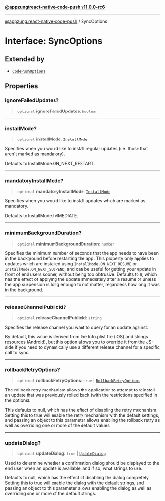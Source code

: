 [**@appzung/react-native-code-push v11.0.0-rc6**](../README.md)

---

[@appzung/react-native-code-push](../README.md) / SyncOptions

# Interface: SyncOptions

## Extended by

- [`CodePushOptions`](CodePushOptions.md)

## Properties

### ignoreFailedUpdates?

> `optional` **ignoreFailedUpdates**: `boolean`

---

### installMode?

> `optional` **installMode**: [`InstallMode`](../enumerations/InstallMode.md)

Specifies when you would like to install regular updates (i.e. those that aren't marked as mandatory).

Defaults to InstallMode.ON_NEXT_RESTART.

---

### mandatoryInstallMode?

> `optional` **mandatoryInstallMode**: [`InstallMode`](../enumerations/InstallMode.md)

Specifies when you would like to install updates which are marked as mandatory.

Defaults to InstallMode.IMMEDIATE.

---

### minimumBackgroundDuration?

> `optional` **minimumBackgroundDuration**: `number`

Specifies the minimum number of seconds that the app needs to have been in the background before restarting the app. This property
only applies to updates which are installed using `InstallMode.ON_NEXT_RESUME` or `InstallMode.ON_NEXT_SUSPEND`, and can be useful
for getting your update in front of end users sooner, without being too obtrusive. Defaults to `0`, which has the effect of applying
the update immediately after a resume or unless the app suspension is long enough to not matter, regardless how long it was in the background.

---

### releaseChannelPublicId?

> `optional` **releaseChannelPublicId**: `string`

Specifies the release channel you want to query for an update against.

By default, this value is derived from the Info.plist file (iOS) and strings resources (Android), but this option allows you to override it from the JS-side if you need to dynamically use a different release channel for a specific call to sync.

---

### rollbackRetryOptions?

> `optional` **rollbackRetryOptions**: `true` \| [`RollbackRetryOptions`](RollbackRetryOptions.md)

The rollback retry mechanism allows the application to attempt to reinstall an update that was previously rolled back (with the restrictions specified in the options).

This defaults to null, which has the effect of disabling the retry mechanism.
Setting this to true will enable the retry mechanism with the default settings, and passing an object to this parameter allows enabling the rollback retry as well as overriding one or more of the default values.

---

### updateDialog?

> `optional` **updateDialog**: `true` \| [`UpdateDialog`](UpdateDialog.md)

Used to determine whether a confirmation dialog should be displayed to the end user when an update is available, and if so, what strings to use.

Defaults to null, which has the effect of disabling the dialog completely.
Setting this to true will enable the dialog with the default strings, and passing an object to this parameter allows enabling the dialog as well as overriding one or more of the default strings.
